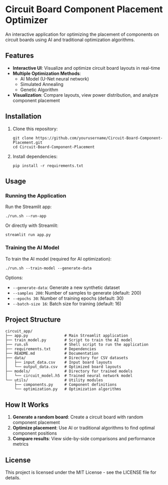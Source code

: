 # Circuit Board Component Placement Optimizer

An interactive application for optimizing the placement of components on circuit boards using AI and traditional optimization algorithms.

## Features

- **Interactive UI**: Visualize and optimize circuit board layouts in real-time
- **Multiple Optimization Methods**:
  - AI Model (U-Net neural network)
  - Simulated Annealing
  - Genetic Algorithm
- **Visualization**: Compare layouts, view power distribution, and analyze component placement

## Installation

1. Clone this repository:
   ```
   git clone https://github.com/yourusername/Circuit-Board-Component-Placement.git
   cd Circuit-Board-Component-Placement
   ```

2. Install dependencies:
   ```
   pip install -r requirements.txt
   ```

## Usage

### Running the Application

Run the Streamlit app:
```
./run.sh --run-app
```

Or directly with Streamlit:
```
streamlit run app.py
```

### Training the AI Model

To train the AI model (required for AI optimization):
```
./run.sh --train-model --generate-data
```

Options:
- `--generate-data`: Generate a new synthetic dataset
- `--samples 200`: Number of samples to generate (default: 200)
- `--epochs 30`: Number of training epochs (default: 30)
- `--batch-size 16`: Batch size for training (default: 16)

## Project Structure

```
circuit_app/
├── app.py                # Main Streamlit application
├── train_model.py        # Script to train the AI model
├── run.sh                # Shell script to run the application
├── requirements.txt      # Dependencies
├── README.md             # Documentation
├── data/                 # Directory for CSV datasets
│   ├── input_data.csv    # Input board layouts
│   └── output_data.csv   # Optimized board layouts
├── models/               # Directory for trained models
│   └── circuit_model.h5  # Trained neural network model
└── utils/                # Utility modules
    ├── components.py     # Component definitions
    └── optimization.py   # Optimization algorithms
```

## How It Works

1. **Generate a random board**: Create a circuit board with random component placement
2. **Optimize placement**: Use AI or traditional algorithms to find optimal component positions
3. **Compare results**: View side-by-side comparisons and performance metrics

## License

This project is licensed under the MIT License - see the LICENSE file for details. 
